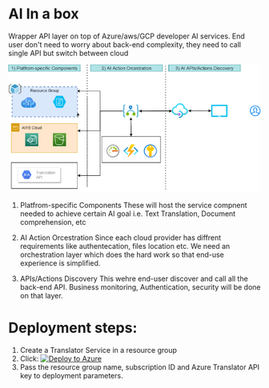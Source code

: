 # AI In a box
Wrapper API layer on top of Azure/aws/GCP developer AI services. End user don't need to worry about back-end complexity, they need to call single API but switch between cloud

![Architecture](AI-In-Abox.png)

1) Platfrom-specific Components
These will host the service compnent needed to achieve certain AI goal i.e. Text Translation, Document comprehension, etc 

2) AI Action Orcestration
Since each cloud provider has diffrent requirements like authentecation, files location etc. We need an orchestration layer which does the hard work so that end-use experience is simplified.

3) APIs/Actions Discovery
This wehre end-user discover and call all the back-end API. Business monitoring, Authentication, security will be done on that layer.

# Deployment steps:
1) Create a Translator Service in a resource group
2) Click: [![Deploy to Azure](https://aka.ms/deploytoazurebutton)](https://portal.azure.com/#create/Microsoft.Template/uri/https%3A%2F%2Fraw.githubusercontent.com%2Fsaffiali%2FAI-In-a-box%2Fmain%2Fdeploy%2FtranslationOrchestartor.template.json)
3) Pass the resource group name, subscription ID and Azure Translator API key to deployment parameters.

